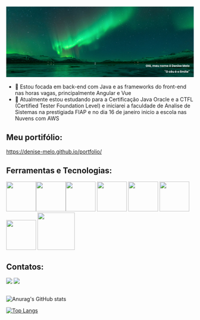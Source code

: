 [![MasterHead](https://github.com/Denise-Melo/Denise-Melo/blob/main/imagens/banner(1).png)](https://github.com/Denise-Melo)

- 👀 Estou focada em back-end com Java e as frameworks do front-end nas horas vagas, principalmente Angular e Vue
- 🌱 Atualmente estou estudando para a Certificação Java Oracle e a CTFL (Certified Tester Foundation Level)  e iniciarei a faculdade de Analise de Sistemas na prestigiada FIAP e no dia 16 de janeiro inicio a escola nas Nuvens com AWS
<div>

## Meu portifólio:
 https://denise-melo.github.io/portfolio/


## Ferramentas e Tecnologias:

 <img src="https://cdn.jsdelivr.net/gh/devicons/devicon/icons/git/git-plain-wordmark.svg" width="80" height="80"/><img src="https://cdn.jsdelivr.net/gh/devicons/devicon/icons/docker/docker-original-wordmark.svg" width="80" height="80"/><img src="https://cdn.jsdelivr.net/gh/devicons/devicon/icons/linux/linux-original.svg" width="80" height="80"/> <img src="https://cdn.jsdelivr.net/gh/devicons/devicon/icons/angularjs/angularjs-original.svg" width="80" height="80" /> <img src="https://cdn.jsdelivr.net/gh/devicons/devicon/icons/vuejs/vuejs-original.svg" width="80" height="80" /> <img src="https://cdn.jsdelivr.net/gh/devicons/devicon/icons/spring/spring-original-wordmark.svg" width="80" height="80" /><img src="https://cdn.jsdelivr.net/gh/devicons/devicon/icons/java/java-original-wordmark.svg" width="80" height="80" /> <img src="https://cdn.jsdelivr.net/gh/devicons/devicon/icons/mysql/mysql-original-wordmark.svg" width="100" height="100" /> 
           
       

## Contatos:

<div>
<a href = "mailto:melodenise.ti@gmail.com"><img src="https://img.shields.io/badge/Gmail-D14836?style=for-the-badge&logo=gmail&logoColor=white" target="_blank"></a>
<a href="https://www.linkedin.com/in/denisemelo2022/" target="_blank"><img src="https://img.shields.io/badge/-LinkedIn-%230077B5?style=for-the-badge&logo=linkedin&logoColor=white" target="_blank"></a>   
</div>

  ##
 ![Anurag's GitHub stats](https://github-readme-stats.vercel.app/api?username=Denise-Melo&show_icons=true&theme=merko)
 
 [![Top Langs](https://github-readme-stats.vercel.app/api/top-langs/?username=Denise-Melo&layout=compact)](https://github.com/anuraghazra/github-readme-stats) 
##
 
